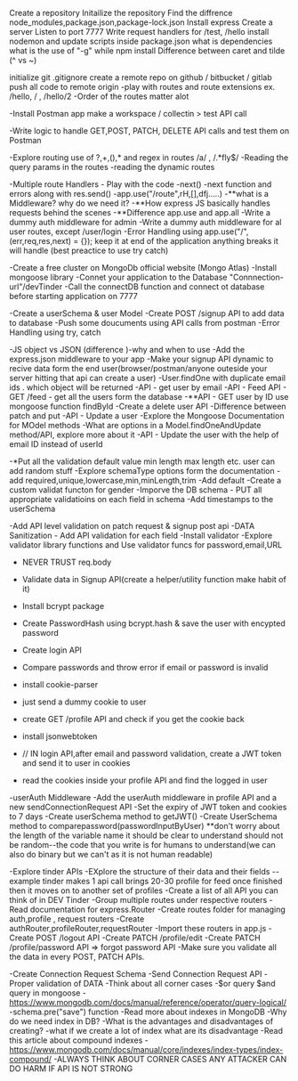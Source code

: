 Create a repository
Initailize the repository
Find the diffrence node_modules,package.json,package-lock.json
Install express
Create a server
Listen to port 7777
Write request handlers for /test, /hello
install nodemon and update scripts inside package.json
what is dependencies
what is the use of "-g" while npm install
Difference between caret and tilde (^ vs ~)

initialize git
.gitignore
create a remote repo on github / bitbucket / gitlab
push all code to remote origin
-play with routes and route extensions ex. /hello, / , /hello/2
-Order of the routes matter alot

-Install Postman app make a workspace / collectin > test API call

-Write logic to handle GET,POST, PATCH, DELETE API calls and test them on Postman

-Explore routing use of ?,+,(),* and regex in routes /a/ , /.*fly$/
-Reading the query params in the routes
-reading the dynamic routes

-Multiple route Handlers - Play with the code
-next()
-next function and errors along with res.send()
-app.use("/route",rH,[],dfj.....) -**what is a Middleware? why do we need it? -**How express JS basically handles requests behind the scenes
-\*\*Difference app.use and app.all
-Write a dummy auth middleware for admin
-Write a dummy auth middleware for al user routes, except /user/login
-Error Handling using app.use("/",(err,req,res,next) = {}); keep it at end of the application anything breaks it will handle (best preactice to use try catch)

-Create a free cluster on MongoDb official website (Mongo Atlas)
-Install mongoose library
-Connet your application to the Database "Connnection-url"/devTinder
-Call the connectDB function and connect ot database before starting application on 7777

-Create a userSchema & user Model
-Create POST /signup API to add data to database
-Push some doucuments using API calls from postman
-Error Handling using try, catch

-JS object vs JSON (difference )-why and when to use
-Add the express.json middleware to your app
-Make your signup API dynamic to recive data form the end user(browser/postman/anyone outeside your server hitting that api can create a user)
-User.findOne with duplicate email ids . which object will be returned
-API - get user by email
-API - Feed API - GET /feed - get all the users form the database
-\*\*API - GET user by ID use mongoose function findById
-Create a delete user API
-Difference between patch and put
-API - Update a user
-Explore the Mongoose Documentation for MOdel methods
-What are options in a Model.findOneAndUpdate method/API, explore more about it
-API - Update the user with the help of email ID instead of userId

-\*Put all the validation default value min length max length etc. user can add random stuff
-Explore schemaType options form the documentation
-add required,unique,lowercase,min,minLength,trim
-Add default
-Create a custom validat functon for gender
-Imporve the DB schema - PUT all appropriate validatioins on each field in schema
-Add timestamps to the userSchema

-Add API level validation on patch request & signup post api
-DATA Sanitization - Add API validation for each field
-Install validator
-Explore validator library functions and Use validator funcs for password,email,URL

- NEVER TRUST req.body

- Validate data in Signup API(create a helper/utility function make habit of it)
- Install bcrypt package
- Create PasswordHash using bcrypt.hash & save the user with encypted password
- Create login API
- Compare passwords and throw error if email or password is invalid

- install cookie-parser
- just send a dummy cookie to user
- create GET /profile API and check if you get the cookie back
- install jsonwebtoken
- // IN login API,after email and password validation, create a JWT token and send it to user in cookies
- read the cookies inside your profile API and find the logged in user

-userAuth Middleware
-Add the userAuth middleware in profile API and a new sendConnectionRequest API
-Set the expiry of JWT token and cookies to 7 days
-Create userSchema method to getJWT()
-Create UserSchema method to comparepassword(passwordInputByUser)
\*\*don't worry about the length of the variable name it should be clear to understand should not be random--the code that you write is for humans to understand(we can also do binary but we can't as it is not human readable)

-Explore tinder APIs
-EXplore the structure of their data and their fields
--example tinder makes 1 api call brings 20-30 profile for feed once finished then it moves on to another set of profiles
-Create a list of all API you can think of in DEV Tinder
-Group multiple routes under respective routers
-Read documentation for express.Router
-Create routes folder for managing auth,profile , request routers
-Create authRouter,profileRouter,requestRouter
-Import these routers in app.js
-Create POST /logout API
-Create PATCH /profile/edit
-Create PATCH /profile/password API => forgot password API
-Make sure you validate all the data in every POST, PATCH APIs.


-Create Connection Request Schema
-Send Connection Request API
-Proper validation of DATA
-Think about all corner cases
-$or query $and query in mongoose - https://www.mongodb.com/docs/manual/reference/operator/query-logical/
-schema.pre("save") function
-Read more about indexes in MongoDB
-Why do we need index in DB?
-What is the advantages and disadvantages of creating?
-what if we create a lot of index what are its disadvantage
-Read this article about compound 
indexes - https://www.mongodb.com/docs/manual/core/indexes/index-types/index-compound/
-ALWAYS THINK ABOUT CORNER CASES ANY ATTACKER CAN DO HARM IF API IS NOT STRONG